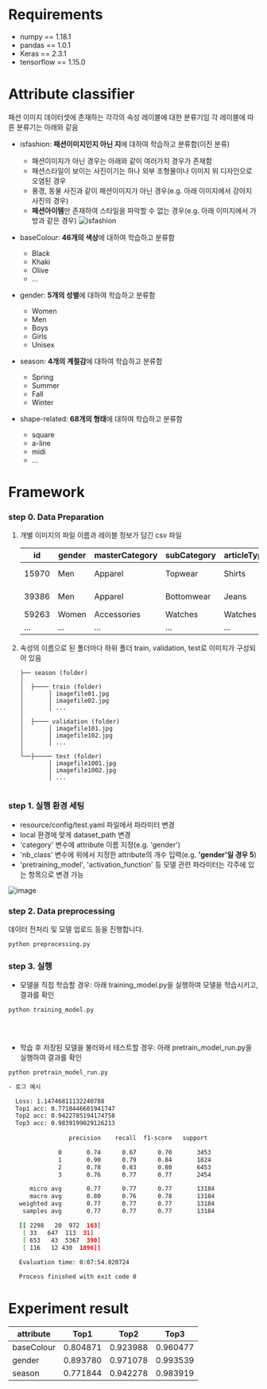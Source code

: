 # Requirements
- numpy == 1.18.1
- pandas == 1.0.1
- Keras == 2.3.1
- tensorflow == 1.15.0

# Attribute classifier
패션 이미지 데이터셋에 존재하는 각각의 속성 레이블에 대한 분류기임
각 레이블에 따른 분류기는 아래와 같음

- isfashion: **패션이미지인지 아닌 지**에 대하여 학습하고 분류함(이진 분류)
  - 패션이미지가 아닌 경우는 아래와 같이 여러가지 경우가 존재함
  - 패션스타일이 보이는 사진이기는 하나 외부 조형물이나 이미지 위 디자인으로 오염된 경우
  - 풍경, 동물 사진과 같이 패션이미지가 아닌 경우(e.g. 아래 이미지에서 강아지 사진의 경우)
  - **패션아이템**만 존재하여 스타일을 파악할 수 없는 경우(e.g. 아래 이미지에서 가방과 같은 경우)
 ![isfashion](https://user-images.githubusercontent.com/58968614/83541928-3dfc0e00-a535-11ea-9979-6ece8c3cc22a.png)


- baseColour: **46개의 색상**에 대하여 학습하고 분류함
  - Black
  - Khaki
  - Olive
  - ... 

- gender: **5개의 성별**에 대하여 학습하고 분류함
  - Women
  - Men
  - Boys
  - Girls
  - Unisex
  
- season: **4개의 계절감**에 대하여 학습하고 분류함
  - Spring
  - Summer
  - Fall
  - Winter

- shape-related: **68개의 형태**에 대하여 학습하고 분류함
  - square
  - a-line
  - midi
  - ...


# Framework

  ### step 0. Data Preparation
 1. 개별 이미지의 파일 이름과 레이블 정보가 담긴 csv 파일
 
     |id|gender|masterCategory|subCategory|articleType|baseColour|season|year|usage|productDisplayName
     |------|---|---|---|---|---|---|---|---|---|
     |15970|Men|Apparel|Topwear|Shirts|Navy Blue|Fall|2011|Casual|Turtle Check Men Navy Blue Shirt
     |39386|Men|Apparel|Bottomwear|Jeans|Blue|Summer|2012	|Casual|Peter England Men Party Blue Jeans
     |59263|Women|Accessories|Watches|Watches|Silver|Winter|2016|Casual|Titan|WomenSilver Watch
     |...|...|...|...|...|...|...|...|...|...|
 
 2. 속성의 이름으로 된 폴더마다 하위 폴더 train, validation, test로 이미지가 구성되어 있음
       ```
      ├── season (folder)
      │      
      │  ├──── train (folder)
      │       │ imagefile01.jpg
      │       │ imagefile02.jpg
      │       │ ...
      │ 
      │  ├──── validation (folder)
      │       │ imagefile101.jpg
      │       │ imagefile102.jpg
      │       │ ...
      │
      └──├───── test (folder)
               │ imagefile1001.jpg
               │ imagefile1002.jpg
               │ ...
      
      
      ```
  
  ### step 1. 실행 환경 세팅
  - resource/config/test.yaml 파일에서 파라미터 변경
  - local 환경에 맞게 dataset_path 변경
  - 'category' 변수에 attribute 이름 지정(e.g. 'gender')
  - 'nb_class' 변수에 위에서 지정한 attribute의 개수 입력(e.g. **'gender'일 경우 5**)
  - 'pretraining_model', 'activation_function' 등 모델 관련 파라미터는 각주에 있는 항목으로 변경 가능
  
   ![image](https://user-images.githubusercontent.com/58968614/83546433-9f26e000-a53b-11ea-808d-89d8d43d0c60.png)

 
  ### step 2. Data preprocessing
  데이터 전처리 및 모델 업로드 등을 진행합니다. 
  ```bash
  python preprocessing.py
  ```

  ### step 3. 실행
  - 모델을 직접 학습할 경우: 아래 training_model.py을 실행하여 모델을 학습시키고, 결과를 확인
  ```bash
  python training_model.py
  
 
      
  ```
  
  - 학습 후 저장된 모델을 불러와서 테스트할 경우: 아래 pretrain_model_run.py을 실행하여 결과를 확인
   ```bash
  python pretrain_model_run.py
  
   - 로그 예시
  
     Loss: 1.14746811132240788
     Top1 acc: 0.7718446601941747
     Top2 acc: 0.9422785194174758
     Top3 acc: 0.9839199029126213
     
                    precision    recall  f1-score   support

                 0       0.74      0.67      0.70       3453
                 1       0.90      0.79      0.84       1824
                 2       0.78      0.83      0.80       6453
                 3       0.76      0.77      0.77       2454

         micro avg       0.77      0.77      0.77       13184
         macro avg       0.80      0.76      0.78       13184
      weighted avg       0.77      0.77      0.77       13184
       samples avg       0.77      0.77      0.77       13184

      [[ 2298   20  972  163]
       [ 33   647  113  31]
       [ 653   43  5367  390]
       [ 116   12 430  1896]]
       
      Evaluation time: 0:07:54.020724

      Process finished with exit code 0
 
  ```

# Experiment result

   |attribute|Top1|Top2|Top3|
   |------|---|---|---|
   |baseColour|0.804871|0.923988|0.960477|
   |gender|0.893780|0.971078|0.993539|
   |season|0.771844|0.942278|0.983919|
   
  
